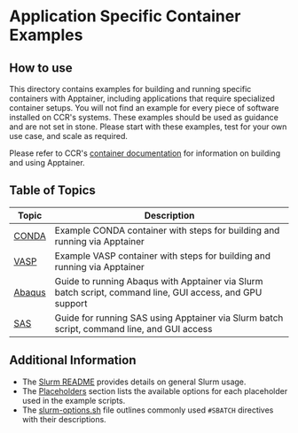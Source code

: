 # Application Specific Container Examples

## How to use

This directory contains examples for building and running specific containers with Apptainer, including applications that require specialized container setups. You will not find an example for every piece of software installed on CCR's systems. These examples should be used as guidance and are not set in stone. Please start with these examples, test for your own use case, and scale as required. 

Please refer to CCR's [container documentation](https://docs.ccr.buffalo.edu/en/latest/howto/containerization/) for information on building and using Apptainer.

## Table of Topics

| Topic                                | Description |
|--------------------------------------|------------------------|
| [CONDA](./conda)                     | Example CONDA container with steps for building and running via Apptainer |
| [VASP](./vasp)                       | Example VASP container with steps for building and running via Apptainer |
| [Abaqus](./abaqus)                   | Guide to running Abaqus with Apptainer via Slurm batch script, command line, GUI access, and GPU support |
| [SAS](./sas)                         | Guide for running SAS using Apptainer via Slurm batch script, command line, and GUI access |

## Additional Information

- The [Slurm README](../../slurm/README.md) provides details on general Slurm usage.
- The [Placeholders](../../slurm/README.md#placeholders) section lists the available options for each placeholder used in the example scripts.
- The [slurm-options.sh](../../slurm/slurm-options.sh) file outlines commonly used `#SBATCH` directives with their descriptions.
